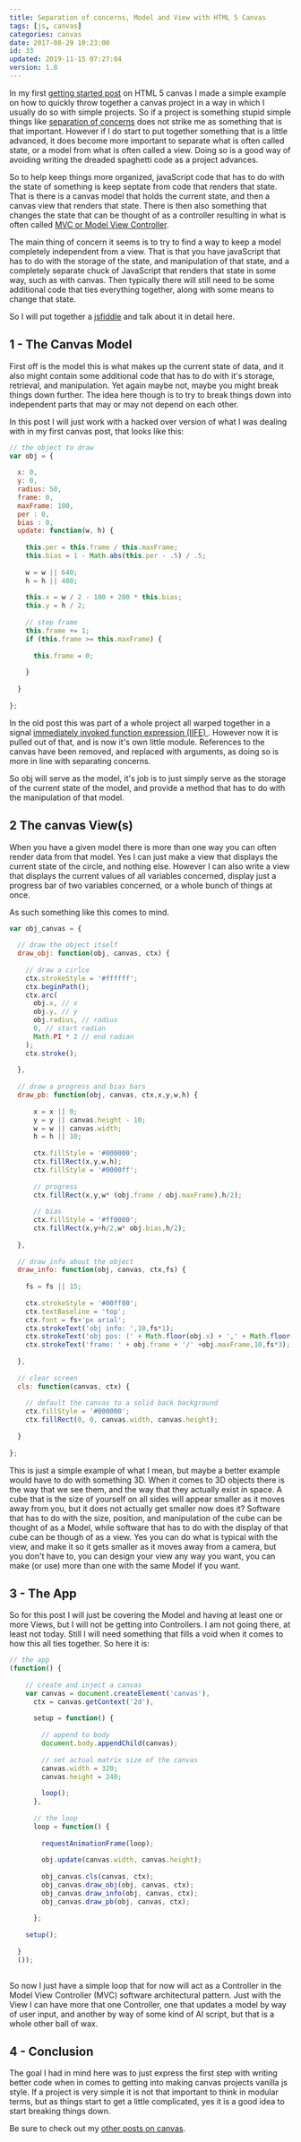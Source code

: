 ```yaml
---
title: Separation of concerns, Model and View with HTML 5 Canvas
tags: [js, canvas]
categories: canvas
date: 2017-08-29 10:23:00
id: 33
updated: 2019-11-15 07:27:04
version: 1.8
---
```


In my first [getting started post](/2017/05/17/canvas-getting-started/) on HTML 5 canvas I made a simple example on how to quickly throw together a canvas project in a way in which I usually do so with simple projects. So if a project is something stupid simple things like [separation of concerns](https://en.wikipedia.org/wiki/Separation_of_concerns) does not strike me as something that is that important. However if I do start to put together something that is a little advanced, it does become more important to separate what is often called state, or a model from what is often called a view. Doing so is a good way of avoiding writing the dreaded spaghetti code as a project advances.

So to help keep things more organized, javaScript code that has to do with the state of something is keep septate from code that renders that state. That is there is a canvas model that holds the current state, and then a canvas view that renders that state. There is then also something that changes the state that can be thought of as a controller resulting in what is often called [MVC or Model View Controller](https://en.wikipedia.org/wiki/Model%E2%80%93view%E2%80%93controller).

<!-- more -->

The main thing of concern it seems is to try to find a way to keep a model completely independent from a view. That is that you have javaScript that has to do with the storage of the state, and manipulation of that state, and a completely separate chuck of JavaScript that renders that state in some way, such as with canvas. Then typically there will still need to be some additional code that ties everything together, along with some means to change that state.

So I will put together a [jsfiddle](https://jsfiddle.net/dustinpfister/mf215hrn/4/) and talk about it in detail here.

## 1 - The Canvas Model

First off is the model this is what makes up the current state of data, and it also might contain some additional code that has to do with it's storage, retrieval, and manipulation. Yet again maybe not, maybe you might break things down further. The idea here though is to try to break things down into independent parts that may or may not depend on each other.

In this post I will just work with a hacked over version of what I was dealing with in my first canvas post, that looks like this:

```js
// the object to draw
var obj = {
 
  x: 0,
  y: 0,
  radius: 50,
  frame: 0,
  maxFrame: 100,
  per : 0,
  bias : 0,
  update: function(w, h) {
 
    this.per = this.frame / this.maxFrame;
    this.bias = 1 - Math.abs(this.per - .5) / .5;
 
    w = w || 640;
    h = h || 480;
 
    this.x = w / 2 - 100 + 200 * this.bias;
    this.y = h / 2;
 
    // step frame
    this.frame += 1;
    if (this.frame >= this.maxFrame) {
 
      this.frame = 0;
 
    }
 
  }
 
};
```

In the old post this was part of a whole project all warped together in a signal [immediately invoked function expression (IIFE) ](https://en.wikipedia.org/wiki/Immediately-invoked_function_expression). However now it is pulled out of that, and is now it's own little module. References to the canvas have been removed, and replaced with arguments, as doing so is more in line with separating concerns.

So obj will serve as the model, it's job is to just simply serve as the storage of the current state of the model, and provide a method that has to do with the manipulation of that model.

## 2 The canvas View(s)

When you have a given model there is more than one way you can often render data from that model. Yes I can just make a view that displays the current state of the circle, and nothing else. However I can also write a view that displays the current values of all variables concerned, display just a progress bar of two variables concerned, or a whole bunch of things at once.

As such something like this comes to mind.

```js
var obj_canvas = {
 
  // draw the object itself
  draw_obj: function(obj, canvas, ctx) {
 
    // draw a cirlce
    ctx.strokeStyle = '#ffffff';
    ctx.beginPath();
    ctx.arc(
      obj.x, // x
      obj.y, // y
      obj.radius, // radius
      0, // start radian
      Math.PI * 2 // end radian
    );
    ctx.stroke();
 
  },
 
  // draw a progress and bias bars
  draw_pb: function(obj, canvas, ctx,x,y,w,h) {
 
      x = x || 0;
      y = y || canvas.height - 10;
      w = w || canvas.width;
      h = h || 10;
 
      ctx.fillStyle = '#000000';
      ctx.fillRect(x,y,w,h);
      ctx.fillStyle = '#0000ff';
 
      // progress
      ctx.fillRect(x,y,w* (obj.frame / obj.maxFrame),h/2);
 
      // bias
      ctx.fillStyle = '#ff0000';
      ctx.fillRect(x,y+h/2,w* obj.bias,h/2);
 
  },
 
  // draw info about the object
  draw_info: function(obj, canvas, ctx,fs) {
 
    fs = fs || 15;
 
    ctx.strokeStyle = '#00ff00';
    ctx.textBaseline = 'top';
    ctx.font = fs+'px arial';
    ctx.strokeText('obj info: ',10,fs*1);
    ctx.strokeText('obj pos: (' + Math.floor(obj.x) + ',' + Math.floor(obj.y)+')',10,fs*2);
    ctx.strokeText('frame: ' + obj.frame + '/' +obj.maxFrame,10,fs*3);
 
  },
 
  // clear screen
  cls: function(canvas, ctx) {
 
    // default the canvas to a solid back background
    ctx.fillStyle = '#000000';
    ctx.fillRect(0, 0, canvas.width, canvas.height);
 
  }
 
};
```

This is just a simple example of what I mean, but maybe a better example would have to do with something 3D. When it comes to 3D objects there is the way that we see them, and the way that they actually exist in space. A cube that is the size of yourself on all sides will appear smaller as it moves away from you, but it does not actually get smaller now does it? Software that has to do with the size, position, and manipulation of the cube can be thought of as a Model, while software that has to do with the display of that cube can be though of as a view. Yes you can do what is typical with the view, and make it so it gets smaller as it moves away from a camera, but you don't have to, you can design your view any way you want, you can make (or use) more than one with the same Model if you want.


## 3  - The App

So for this post I will just be covering the Model and having at least one or more Views, but I will not be getting into Controllers. I am not going there, at least not today. Still I will need something that fills a void when it comes to how this all ties together. So here it is:

```js
// the app
(function() {
 
    // create and inject a canvas
    var canvas = document.createElement('canvas'),
      ctx = canvas.getContext('2d'),
 
      setup = function() {
 
        // append to body
        document.body.appendChild(canvas);
 
        // set actual matrix size of the canvas
        canvas.width = 320;
        canvas.height = 240;
 
        loop();
      },
 
      // the loop
      loop = function() {
 
        requestAnimationFrame(loop);
 
        obj.update(canvas.width, canvas.height);
 
        obj_canvas.cls(canvas, ctx);
        obj_canvas.draw_obj(obj, canvas, ctx);
        obj_canvas.draw_info(obj, canvas, ctx);
        obj_canvas.draw_pb(obj, canvas, ctx);
 
      };
 
    setup();
 
  }
  ());
 
```

So now I just have a simple loop that for now will act as a Controller in the Model View Controller \(MVC\) software architectural pattern. Just with the View I can have more that one Controller, one that updates a model by way of user input, and another by way of some kind of AI script, but that is a whole other ball of wax.

## 4  - Conclusion

The goal I had in mind here was to just express the first step with writing better code when in comes to getting into making canvas projects vanilla js style. If a project is very simple it is not that important to think in modular terms, but as things start to get a little complicated, yes it is a good idea to start breaking things down.

Be sure to check out my [other posts on canvas](/categories/canvas/).